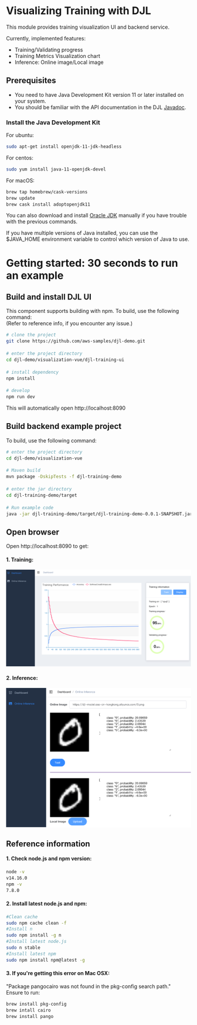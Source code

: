 # Visualizing Training with DJL

This module provides training visualization UI and backend service.

Currently, implemented features:

- Training/Validating progress
- Training Metrics Visualization chart
- Inference: Online image/Local image

## Prerequisites

* You need to have Java Development Kit version 11 or later installed on your system.
* You should be familiar with the API documentation in the DJL [Javadoc](https://javadoc.djl.ai/api/0.4.0/index.html).

### Install the Java Development Kit

For ubuntu:

```bash
sudo apt-get install openjdk-11-jdk-headless
```
For centos:

```bash
sudo yum install java-11-openjdk-devel
```
For macOS:

```bash
brew tap homebrew/cask-versions
brew update
brew cask install adoptopenjdk11
```

You can also download and install [Oracle JDK](https://www.oracle.com/technetwork/java/javase/overview/index.html)
manually if you have trouble with the previous commands.

If you have multiple versions of Java installed, you can use the $JAVA_HOME environment
variable to control which version of Java to use.

# Getting started: 30 seconds to run an example

## Build and install DJL UI

This component supports building with npm. To build, use the following command:  
(Refer to reference info, if you encounter any issue.)
```bash
# clone the project
git clone https://github.com/aws-samples/djl-demo.git

# enter the project directory
cd djl-demo/visualization-vue/djl-training-ui

# install dependency
npm install

# develop
npm run dev
```

This will automatically open http://localhost:8090

## Build backend example project

To build, use the following command:

```bash
# enter the project directory
cd djl-demo/visualization-vue

# Maven build
mvn package -DskipTests -f djl-training-demo

# enter the jar directory
cd djl-training-demo/target

# Run example code
java -jar djl-training-demo/target/djl-training-demo-0.0.1-SNAPSHOT.jar
```

## Open browser

Open http://localhost:8090 to get:
#### 1. Training:
![Screenshot](training.png)

#### 2. Inference:
![Screenshot](inference.png)

  
  
## Reference information
#### 1. Check node.js and npm version:
```bash
node -v
v14.16.0
npm -v
7.8.0
```
#### 2. Install latest node.js and npm:
```bash
#Clean cache
sudo npm cache clean -f
#Install n
sudo npm install -g n
#Install latest node.js
sudo n stable
#Install latest npm
sudo npm install npm@latest -g
```
#### 3. If you're getting this error on Mac OSX:
"Package pangocairo was not found in the pkg-config search path."  
Ensure to run:
```bash
brew install pkg-config
brew intall cairo
brew install pango
```